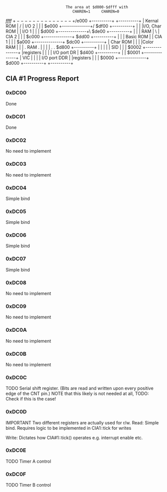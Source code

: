                                The area at $d000-$dfff with
                                  CHAREN=1     CHAREN=0

 $ffff +--------------+  /$e000 +----------+  +----------+
       |  Kernal ROM  | /       |  I/O  2  |  |          |
 $e000 +--------------+/  $df00 +----------+  |          |
       |I/O, Char ROM |         |  I/O  1  |  |          |
 $d000 +--------------+\  $de00 +----------+  |          |
       |     RAM      | \       |  CIA  2  |  |          |
 $c000 +--------------+  \$dd00 +----------+  |          |
       |  Basic ROM   |         |  CIA  1  |  |          |
 $a000 +--------------+   $dc00 +----------+  | Char ROM |
       |              |         |Color RAM |  |          |
       .     RAM      .         |          |  |          |
       .              .   $d800 +----------+  |          |
       |              |         |   SID    |  |          |
 $0002 +--------------+         |registers |  |          |
       | I/O port DR  |   $d400 +----------+  |          |
 $0001 +--------------+         |   VIC    |  |          |
       | I/O port DDR |         |registers |  |          |
 $0000 +--------------+   $d000 +----------+  +----------+



## CIA #1 Progress Report

### 0xDC00 
Done

### 0xDC01
Done

### 0xDC02
No need to implement

### 0xDC03
No need to implement

### 0xDC04
Simple bind

### 0xDC05
Simple bind

### 0xDC06
Simple bind
### 0xDC07
Simple bind

### 0xDC08
No need to implement
### 0xDC09
No need to implement
### 0xDC0A
No need to implement
### 0xDC0B
No need to implement



### 0xDC0C
TODO
Serial shift register. (Bits are read and written upon every positive edge of the CNT pin.)
NOTE that this likely is not needed at all, TODO: Check if this is the case!

### 0xDC0D
IMPORTANT
    Two different registers are actually used for r/w. 
Read:
    Simple bind. Requires logic to be implemented in CIA1::tick for writes
    
Write:
    Dictates how CIA#1::tick() operates e.g. interrupt enable etc.


### 0xDC0E 
TODO
Timer A control

### 0xDC0F
TODO 
Timer B control




